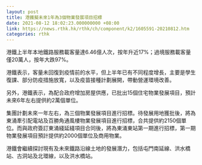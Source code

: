 ```yaml
---
layout: post
title: 港鐵擬未來1年為3個物業發展項目招標
date: 2021-08-12 18:02:23.000000000 +08:00
link: https://news.rthk.hk/rthk/ch/component/k2/1605591-20210812.htm
categories: rthk
---
```


港鐵上半年本地鐵路服務載客量達6.46億人次，按年升近17%；過境服務載客量僅20萬人，按年大跌97%。

港鐵表示，客量未回復到疫情前的水平，但上半年已有不同程度增長，主要是學生復課、部分防疫措施放寬，以及疫苗接種計劃展開，帶動營運環境改善。

另外，港鐵表示，為配合政府增加房屋供應，已批出15個住宅物業發展項目，預計未來6年左右提供約2萬個單位。

集團計劃未來一年左右，為三個物業發展項目進行招標。待發展用地獲批後，將為東涌牽引配電站及百勝角通風樓物業發展項目進行招標，合共提供約2150個單位。而與政府簽訂東涌綫延綫項目合同後，將為東涌東站第一期進行招標，第一期物業發展項目預計提供約2000個單位及商用物業。

港鐵會繼續探討現有及未來鐵路沿線土地的發展潛力，包括屯門南延線、洪水橋站、古洞站及北環線，以及洪水橋站。
